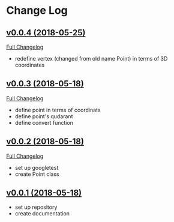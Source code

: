 # Change Log

## [v0.0.4 (2018-05-25)](https://github.com/azimex/Immerse/tree/v0.0.4)
[Full Changelog](https://github.com/azimex/Immerse/compare/v0.0.4...v0.0.3)
- redefine vertex (changed from old name Point) in terms of 3D 
  coordinates

## [v0.0.3 (2018-05-18)](https://github.com/azimex/Immerse/tree/v0.0.3)
[Full Changelog](https://github.com/azimex/Immerse/compare/v0.0.3...v0.0.2)
- define point in terms of coordinats
- define point's qudarant
- define convert function

## [v0.0.2 (2018-05-18)](https://github.com/azimex/Immerse/tree/v0.0.2)
[Full Changelog](https://github.com/azimex/Immerse/compare/v0.0.1...v0.0.2)
- set up googletest
- create Point class

## [v0.0.1 (2018-05-18)](https://github.com/azimex/Immerse/tree/v0.0.1)
 - set up repository
 - create documentation
